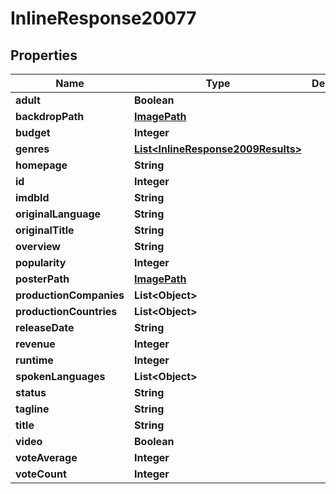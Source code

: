
# InlineResponse20077

## Properties
Name | Type | Description | Notes
------------ | ------------- | ------------- | -------------
**adult** | **Boolean** |  |  [optional]
**backdropPath** | [**ImagePath**](ImagePath.md) |  |  [optional]
**budget** | **Integer** |  |  [optional]
**genres** | [**List&lt;InlineResponse2009Results&gt;**](InlineResponse2009Results.md) |  |  [optional]
**homepage** | **String** |  |  [optional]
**id** | **Integer** |  |  [optional]
**imdbId** | **String** |  |  [optional]
**originalLanguage** | **String** |  |  [optional]
**originalTitle** | **String** |  |  [optional]
**overview** | **String** |  |  [optional]
**popularity** | **Integer** |  |  [optional]
**posterPath** | [**ImagePath**](ImagePath.md) |  |  [optional]
**productionCompanies** | **List&lt;Object&gt;** |  |  [optional]
**productionCountries** | **List&lt;Object&gt;** |  |  [optional]
**releaseDate** | **String** |  |  [optional]
**revenue** | **Integer** |  |  [optional]
**runtime** | **Integer** |  |  [optional]
**spokenLanguages** | **List&lt;Object&gt;** |  |  [optional]
**status** | **String** |  |  [optional]
**tagline** | **String** |  |  [optional]
**title** | **String** |  |  [optional]
**video** | **Boolean** |  |  [optional]
**voteAverage** | **Integer** |  |  [optional]
**voteCount** | **Integer** |  |  [optional]



